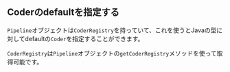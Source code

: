 ## <span class="head">Coderのdefaultを指定する</span>
`Pipeline`オブジェクトは`CoderRegistry`を持っていて、これを使うとJavaの型に対してdefaultの`Coder`を指定することができます。

`CoderRegistry`は`Pipeline`オブジェクトの`getCoderRegistry`メソッドを使って取得可能です。